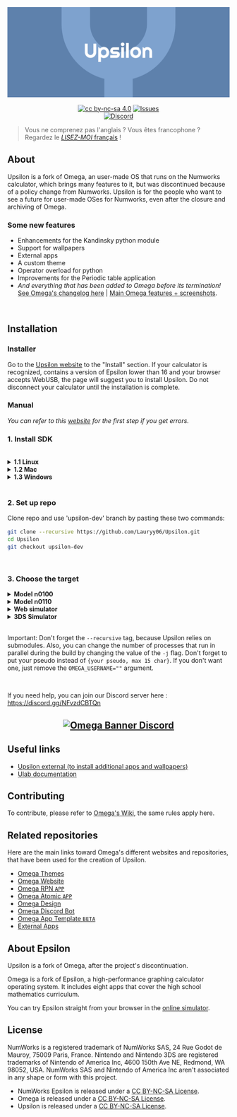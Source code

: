 <p align="center"><img src="https://github.com/Laporte12974/UpsilonDesign/blob/89a15953ae128aef8aa7d066dcaaf8d5c70f02a5/UPSILogo.png" /></p>

<p align="center">
  <a href="https://creativecommons.org/licenses/by-nc-sa/4.0/"><img alt="cc by-nc-sa 4.0" src="https://img.shields.io/badge/License-CC%20BY--NC--SA%204.0-525252.svg?labelColor=292929&logo=creative%20commons&style=for-the-badge" /></a>
  <a href="https://github.com/UpsilonNumworks/Upsilon/issues"><img alt="Issues" src="https://img.shields.io/github/issues/Lauryy06/Upsilon.svg?labelColor=292929&logo=git&style=for-the-badge" /></a>
  <br/>
  <a href="https://discord.gg/hnEqPzAJzn"><img alt="Discord" src="https://img.shields.io/discord/663420259851567114?color=blue&labelColor=292929&label=chat%20-%20discord&logo=discord&style=for-the-badge" /></a>
</p>

> Vous ne comprenez pas l'anglais ? Vous êtes francophone ? Regardez le [*LISEZ-MOI* français](./README.fr.md) !

## About

Upsilon is a fork of Omega, an user-made OS that runs on the Numworks calculator, which brings many features to it, but was discontinued because of a policy change from Numworks. Upsilon is for the people who want to see a future for user-made OSes for Numworks, even after the closure and archiving of Omega.




### Some new features
- Enhancements for the Kandinsky python module
- Support for wallpapers
- External apps
- A custom theme
- Operator overload for python
- Improvements for the Periodic table application
- *And everything that has been added to Omega before its termination!* [See Omega's changelog here](https://github.com/Omega-Numworks/Omega/wiki/Changelog) | [Main Omega features + screenshots](https://github.com/Omega-Numworks/Omega/wiki/Main-features).

<br>

## Installation

### Installer

Go to the [Upsilon website](https://getupsilon.web.app/) to the "Install" section.
If your calculator is recognized, contains a version of Epsilon lower than 16 and your browser accepts WebUSB, the page will suggest you to install Upsilon.
Do not disconnect your calculator until the installation is complete.

### Manual

 *You can refer to this [website](https://www.numworks.com/resources/engineering/software/build/) for the first step if you get errors.*



### 1. Install SDK

<br>

<details>

<summary><b>1.1 Linux</b></summary>

<br>

<details>

<summary>Debian or Ubuntu</summary>

<br>

You just have to install dependencies by running these command with superuser privileges in a Terminal:

```bash
apt-get install build-essential git imagemagick libx11-dev libxext-dev libfreetype6-dev libpng-dev libjpeg-dev pkg-config gcc-arm-none-eabi binutils-arm-none-eabi
```

And there you can go to step 2!

<br>

</details>

<details>

<summary>Fedora</summary>

<br>

To install basics dev tools:

```bash
dnf install make automake gcc gcc-c++ kernel-devel
```

And then install required packages.

```bash
install git ImageMagick libX11-devel libXext-devel freetype-devel libpng-devel libjpeg-devel pkg-config
```

Then, install GCC cross compiler for ARM.

```bash
        dnf install arm-none-eabi-gcc-cs arm-none-eabi-gcc-cs-c++
```

<br>

</details>

<br>

</details>

<details>

<summary><b>1.2 Mac</b></summary>

<br>

It's recommended to use [Homebrew](https://brew.sh/). Once it's installed, just run:

```bash
brew install numworks/tap/epsilon-sdk
```

and it will install all dependencies.

<br>

And there you can go to step 2!

<br>

</details>

<details>

<summary><b>1.3 Windows</b></summary>

<br>

<details>

<summary>With Msys2/Mingw (officialized by numworks but with a lot of bugs)</summary>

[Msys2](https://www.msys2.org/) environment is recommended by Numworks to get most of the required tools on Windows easily. It's where you'll paste all the commands of this tutorial. Once it'sinstalled, paste these commands into the Msys2 terminal.

```bash
pacman -S mingw-w64-x86_64-gcc mingw-w64-x86_64-freetype mingw-w64-x86_64-pkg-config mingw-w64-x86_64-libusb git make python
echo "export PATH=/mingw64/bin:$PATH" >> .bashrc
```

Next, you'll need to install the [GCC toolchain for ARM](https://developer.arm.com/tools-and-software/open-source-software/developer-tools/gnu-toolchain/gnu-rm/downloads). When prompted for aninstall location, choose `C:\msys64\home\User\gcc-arm\`. You'll then need to add this folder to your $PATH. Just enter:

```bash
echo "export PATH=$PATH:$HOME/gcc-arm/bin" >> .bashrc
```
Just restart terminal and you can go to step 2!

</details>

<details>

<summary>With WSL 2</summary>

You need a windows version >= 1903.

#### WSL Installation

1. Use simultaneously win + X keys and then click on "admin powershell".
```powershell
dism.exe /online /enable-feature /featurename:Microsoft-Windows-Subsystem-Linux all /norestart
```
This command activate WSL functionalities.

```powershell
dism.exe /online /enable-feature /featurename:VirtualMachinePlatform /all /norestart
```
This one allows virtual machines developed by Microsoft.

2. Restart your computer.

3. Download [this file](https://wslstorestorage.blob.core.windows.net/wslblob/wsl_update_x64.msi) and follow instructions.

4. Now open powershell admin like before and type:
```powershell
wsl --set-default-version 2
        ```
5. Download [Ubuntu](https://www.microsoft.com/store/apps/9n6svws3rx71) from Microsoft store.

WSL is now installed.

### Usbipd installation to connect your calculator
If you want to connect to the calculator, you have to connect to install this [tool](https://github.com/dorssel/usbipd-win/releases/download/v1.3.0/usbipd-win_1.3.0.msi). This will allow you toconnect WSL to the calculator through internet. Follow the on screen information to install.
#### Ubuntu
1. In a WSL Ubuntu command prompt, type:
```bash
sudo apt install linux-tools-5.4.0-77-generic hwdata
```
2. Edit /etc/sudoers so that root can find the usbip command. On Ubuntu, run this command.
```bash
sudo visudo
```
3. Add `/usr/lib/linux-tools/5.4.0-77-generic` to the beginning of secure_path. After editing, the line should look similar to this.
`Defaults secure_path="/usr/lib/linux-tools/5.4.0-77-generic:/usr/local/sbin:..."`

#### Debian

1. If you use debian for your WSL distro, use this command instead:
```bash
sudo apt install usbip hwdata usbutils
```
And that's all for installation and set up.

### To connect your calculator
1. Open an Admin powershell and type:
```powershell
  usbipd wsl list
```
This will list your usb devices connected. Look at the BUSID column and remember the one for your calculator (it should be called "Numworks Calculator").
2. Now run this command replacing <BUSID> by your calculator's usb port id:
```powershell
usbipd wsl attach --busid <BUSID>
```
It will ask you to type your wsl's password and will connect your calculator to WSL.

You can now go to step 2!

</details>

</details>

<br>


### 2. Set up repo


Clone repo and use 'upsilon-dev' branch by pasting these two commands:

```bash
git clone --recursive https://github.com/Lauryy06/Upsilon.git
cd Upsilon
git checkout upsilon-dev
```
<br>


### 3. Choose the target


<details>

<summary><b>Model n0100</b></summary>

(note: you can change the `EPSILON_I18N=en` flag to `fr`, `nl`, `pt`, `it`, `de`, `es` or `hu`).

```bash
make MODEL=n0100 clean
make MODEL=n0100 EPSILON_I18N=en OMEGA_USERNAME="{Your name, max 15 characters}" -j4
```

Now, run either:

```bash
make MODEL=n0100 epsilon_flash
```
to directly flash the calculator after pressing simultaneously `reset` and `6` buttons and plugging in.

<br>

or:

```bash
make MODEL=n0100 OMEGA_USERNAME="" binpack -j4
```
to make binpack which you can flash to the calculator from [Ti-planet's webDFU](https://ti-planet.github.io/webdfu_numworks/n0100/). Binpacks are a great way to share a custom build of Upsilonto friends.

</details>

<details>

<summary><b>Model n0110</b></summary>


```bash
make clean
make OMEGA_USERNAME="{Your name, max 15 characters}" -j4
```

Now, run either:

```bash
make epsilon_flash
```
to directly flash the calculator after pressing simultaneously `reset` and `6` buttons and plugging in.

<br>

or:

```bash
make OMEGA_USERNAME="" binpack -j4
```
to make binpack witch you can flash to the calculator from [Ti-planet's webDFU](https://ti-planet.github.io/webdfu_numworks/n0110/). Binpacks are a great way to share a custom build of Upsilon to friends.

</details>

<details>

<summary><b>Web simulator</b></summary>

First, install emsdk :

```bash
git clone https://github.com/emscripten-core/emsdk.git
cd emsdk
./emsdk install latest-fastcomp
./emsdk activate latest-fastcomp
source emsdk_env.sh
```

Then, compile Upsilon :

```bash
make clean
make PLATFORM=simulator TARGET=web OMEGA_USERNAME="{Your name, max 15 characters}" -j4
```

The simulator is now in `output/release/simulator/web/simulator.zip`

</details>

<details>

<summary><b>3DS Simulator</b></summary>

You need devkitPro and devkitARM installed and in your path (instructions [here](https://devkitpro.org/wiki/Getting_Started))

```bash
git clone --recursive https://github.com/Lauryy06/Upsilon.git
cd Upsilon
git checkout --recursive upsilon-dev
make PLATFORM=simulator TARGET=3ds -j
```
You can then put epsilon.3dsx on a SD card to run it from the HBC or use 3dslink to launch it over the network:

```bash
3dslink output/release/simulator/3ds/epsilon.3dsx -a <3DS' IP ADDRESS>
```

</details>

<br>

Important: Don't forget the `--recursive` tag, because Upsilon relies on submodules.
Also, you can change the number of processes that run in parallel during the build by changing the value of the `-j` flag.
Don't forget to put your pseudo instead of `{your pseudo, max 15 char}`. If you don't want one, just remove the `OMEGA_USERNAME=""` argument.

<br>

If you need help, you can join our Discord server here : https://discord.gg/NFvzdCBTQn

<a href="https://discord.gg/NFvzdCBTQn"><p align="center"><img alt="Omega Banner Discord" src="https://user-images.githubusercontent.com/12123721/86287349-54ef5800-bbe8-11ea-80c1-34eb1f93eebd.png" /></p></a>
---
## Useful links
* [Upsilon external (to install additional apps and wallpapers)](https://lauryy06.github.io/Upsilon-External/)
* [Ulab documentation](https://micropython-ulab.readthedocs.io/en/latest/)

## Contributing

To contribute, please refer to [Omega's Wiki](https://github.com/Omega-Numworks/Omega/wiki/Contributing), the same rules apply here.

## Related repositories

Here are the main links toward Omega's different websites and repositories, that have been used for the creation of Upsilon.

* [Omega Themes](https://github.com/Omega-Numworks/Omega-Themes)
* [Omega Website](https://github.com/Omega-Numworks/Omega-Website)
* [Omega RPN `APP`](https://github.com/Omega-Numworks/Omega-RPN)
* [Omega Atomic `APP`](https://github.com/Omega-Numworks/Omega-Atomic)
* [Omega Design](https://github.com/Omega-Numworks/Omega-Design)
* [Omega Discord Bot](https://github.com/Omega-Numworks/Omega-Discord-Bot)
* [Omega App Template `BETA`](https://github.com/Omega-Numworks/Omega-App-Template)
* [External Apps](https://github.com/Omega-Numworks/External-Apps)

## About Epsilon

Upsilon is a fork of Omega, after the project's discontinuation.

Omega is a fork of Epsilon, a high-performance graphing calculator operating system. It includes eight apps that cover the high school mathematics curriculum.

You can try Epsilon straight from your browser in the [online simulator](https://www.numworks.com/simulator/).

## License

NumWorks is a registered trademark of NumWorks SAS, 24 Rue Godot de Mauroy, 75009 Paris, France.
Nintendo and Nintendo 3DS are registered trademarks of Nintendo of America Inc, 4600 150th Ave NE, Redmond, WA 98052, USA.
NumWorks SAS and Nintendo of America Inc aren't associated in any shape or form with this project.

* NumWorks Epsilon is released under a [CC BY-NC-SA License](https://creativecommons.org/licenses/by-nc-sa/4.0/legalcode).
* Omega is released under a [CC BY-NC-SA License](https://creativecommons.org/licenses/by-nc-sa/4.0/legalcode).
* Upsilon is released under a [CC BY-NC-SA License](https://creativecommons.org/licenses/by-nc-sa/4.0/legalcode).
